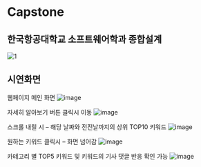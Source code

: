 # Capstone
## 한국항공대학교 소프트웨어학과 종합설계

![1](https://user-images.githubusercontent.com/55667589/198886994-8b6c2bf9-9f16-4c79-a645-498d76a6993b.jpg)

## 시연화면

웹페이지 메인 화면
![image](https://user-images.githubusercontent.com/55667589/146503819-25191981-f4b1-4c9d-a8a9-5370e9d69eff.png)

자세히 알아보기 버튼 클릭시 이동
![image](https://user-images.githubusercontent.com/55667589/146503901-1bb46c95-96d3-4375-af7e-9b7585525fc8.png)

스크롤 내릴 시 – 해당 날짜와 전전날까지의 상위 TOP10 키워드 
![image](https://user-images.githubusercontent.com/55667589/146504031-39adb9c3-8e1b-4a70-b0cb-1fcd20018900.png)

원하는 키워드 클릭시 – 화면 넘어감
![image](https://user-images.githubusercontent.com/55667589/146503819-25191981-f4b1-4c9d-a8a9-5370e9d69eff.png)

카테고리 별 TOP5 키워드 및 키워드의 기사 댓글 반응 확인 가능
![image](https://user-images.githubusercontent.com/55667589/146504080-2843c6d3-7ca7-4c05-906e-5b8a06211e16.png)
